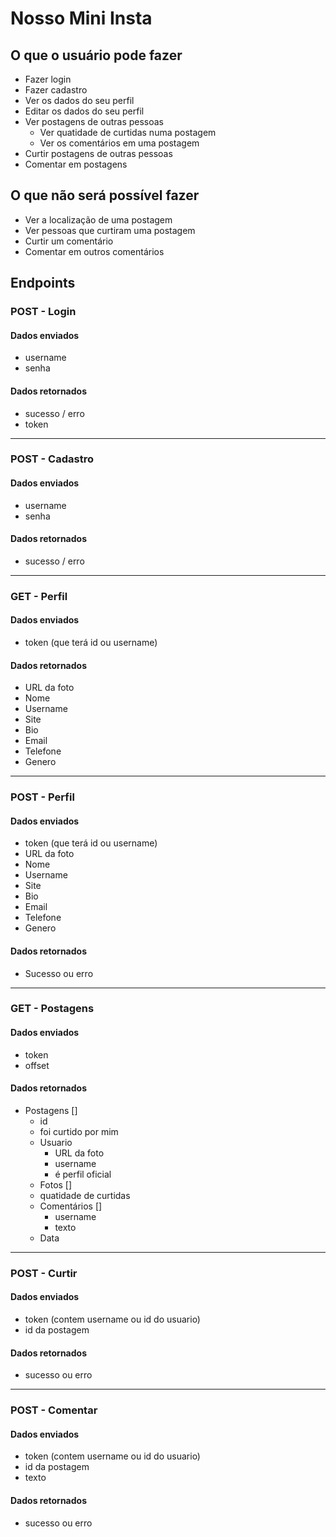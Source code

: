 # Nosso Mini Insta

## O que o usuário pode fazer

- Fazer login
- Fazer cadastro
- Ver os dados do seu perfil
- Editar os dados do seu perfil
- Ver postagens de outras pessoas
  - Ver quatidade de curtidas numa postagem
  - Ver os comentários em uma postagem
- Curtir postagens de outras pessoas
- Comentar em postagens

## O que não será possível fazer

- Ver a localização de uma postagem
- Ver pessoas que curtiram uma postagem
- Curtir um comentário
- Comentar em outros comentários

## Endpoints

### POST - Login

#### Dados enviados

- username
- senha

#### Dados retornados

- sucesso / erro
- token

---

### POST - Cadastro

#### Dados enviados

- username
- senha

#### Dados retornados

- sucesso / erro

---

### GET - Perfil

#### Dados enviados

- token (que terá id ou username)

#### Dados retornados

- URL da foto
- Nome
- Username
- Site
- Bio
- Email
- Telefone
- Genero

---

### POST - Perfil

#### Dados enviados

- token (que terá id ou username)
- URL da foto
- Nome
- Username
- Site
- Bio
- Email
- Telefone
- Genero

#### Dados retornados

- Sucesso ou erro

---

### GET - Postagens

#### Dados enviados

- token
- offset

#### Dados retornados

- Postagens []
  - id
  - foi curtido por mim
  - Usuario
    - URL da foto
    - username
    - é perfil oficial
  - Fotos []
  - quatidade de curtidas
  - Comentários []
    - username
    - texto
  - Data

---

### POST - Curtir

#### Dados enviados

- token (contem username ou id do usuario)
- id da postagem

#### Dados retornados

- sucesso ou erro

---

### POST - Comentar

#### Dados enviados

- token (contem username ou id do usuario)
- id da postagem
- texto

#### Dados retornados

- sucesso ou erro
